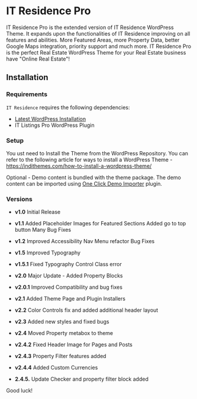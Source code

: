 
IT Residence Pro
===

IT Residence Pro is the extended version of IT Residence WordPress Theme. It expands upon the functionalities of IT Residence improving on all features and abilities. More Featured Areas, more Property Data, better Google Maps integration, priority support and much more. IT Residence Pro is the perfect Real Estate WordPress Theme for your Real Estate business have "Online Real Estate"!

Installation
---------------

### Requirements

`IT Residence` requires the following dependencies:

- [Latest WordPress Installation](https://wordpress.org/download/)
- IT Listings Pro WordPress Plugin

### Setup

You ust need to Install the Theme from the WordPress Repository.
You can refer to the following article for ways to install a WordPress Theme -
https://indithemes.com/how-to-install-a-wordpress-theme/

Optional -
Demo content is bundled with the theme package. The demo content can be imported using [One Click Demo Importer](https://wordpress.org/plugins/one-click-demo-import/ "One Click Demo Importer") plugin.

### Versions

* **v1.0**
    Initial Release

* **v1.1**
    Added Placeholder Images for Featured Sections
    Added go to top button
    Many Bug Fixes

* **v1.2**
    Improved Accessibility
    Nav Menu refactor
    Bug Fixes

* **v1.5**
    Improved Typography

* **v1.5.1**
    Fixed Typography Control Class error

* **v2.0**
    Major Update - Added Property Blocks

* **v2.0.1**
    Improved Compatibility and bug fixes

* **v2.1**
    Added Theme Page and Plugin Installers

* **v2.2**
    Color Controls fix and added additional header layout

* **v2.3**
    Added new styles and fixed bugs

* **v2.4**
    Moved Property metabox to theme

* **v2.4.2**
    Fixed Header Image for Pages and Posts

* **v2.4.3**
    Property Filter features added

* **v2.4.4**
    Added Custom Currencies

* **2.4.5.**
    Update Checker and property filter block added

Good luck!

